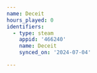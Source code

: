 ```yaml
---
name: Deceit
hours_played: 0
identifiers:
  - type: steam
    appid: '466240'
    name: Deceit
    synced_on: '2024-07-04'

---
```

